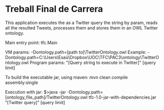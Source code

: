 Treball Final de Carrera
===

This application executes the as a Twitter query the string by param, reads all the resulted Tweets, processes them
and stores them in an OWL Twitter ontology.

Main entry point: tfc.Main

VM params: -Dontology.path=[path to]\TwitterOntology.owl
            Example: -Dontology.path=C:\Users\Esaú\Dropbox\UOC\TFC\PAC3\ontology\TwitterOntology.owl
Program params: "[Query string to execute in Twitter]" [query limit]

To build the executable jar, using maven:
mvn clean compile assembly:single

Execution with jar:
$>java -jar -Dontology.path=[ontology_file_path]/TwitterOntology.owl tfc-1.0-jar-with-dependencies.jar “[Twitter query]” [query limit]
            

